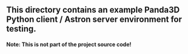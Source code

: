 ## This directory contains an example Panda3D Python client / Astron server environment for testing.
#### Note: This is not part of the project source code!